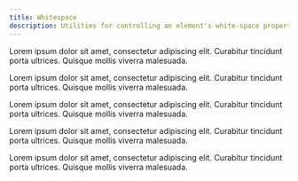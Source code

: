 ```yaml
---
title: Whitespace
description: Utilities for controlling an element's white-space property.
---
```

<div>
	<table-utility prefix="whitespace" property="white-space" class="mb-lg"></table-utility>
    <card-example>
		<div class="container h-full rounded-md bg-surface-1 p-24">
			<p class="overflow-x-auto whitespace-normal border-b border-alpha-1 mb-24 pb-24">Lorem ipsum dolor sit amet, consectetur adipiscing elit. Curabitur tincidunt porta ultrices. Quisque mollis viverra malesuada.</p>			
			<p class="overflow-x-auto whitespace-nowrap border-b border-alpha-1 mb-24 pb-24">Lorem ipsum dolor sit amet, consectetur adipiscing elit. Curabitur tincidunt porta ultrices. Quisque mollis viverra malesuada.</p>
			<p class="overflow-x-auto whitespace-pre border-b border-alpha-1 mb-24 pb-24">Lorem ipsum dolor sit amet, consectetur adipiscing elit. Curabitur tincidunt porta ultrices. Quisque mollis viverra malesuada.</p>
			<p class="overflow-x-auto whitespace-pre-line border-b border-alpha-1 mb-24 pb-24">Lorem ipsum dolor sit amet, consectetur adipiscing elit. Curabitur tincidunt porta ultrices. Quisque mollis viverra malesuada.</p>
			<p class="overflow-x-auto whitespace-pre-wrap">Lorem ipsum dolor sit amet, consectetur adipiscing elit. Curabitur tincidunt porta ultrices. Quisque mollis viverra malesuada.</p>
		</div>
    </card-example>
</div>